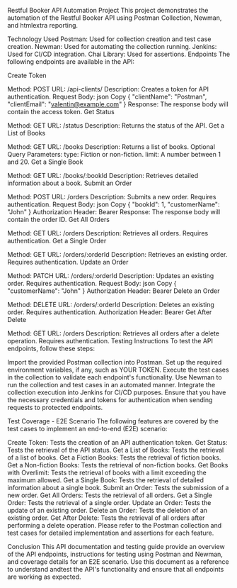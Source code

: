 Restful Booker API Automation Project
This project demonstrates the automation of the Restful Booker API using Postman Collection, Newman, and htmlextra reporting.

Technology Used
Postman: Used for collection creation and test case creation.
Newman: Used for automating the collection running.
Jenkins: Used for CI/CD integration.
Chai Library: Used for assertions.
Endpoints
The following endpoints are available in the API:

Create Token

Method: POST
URL: /api-clients/
Description: Creates a token for API authentication.
Request Body:
json
Copy
{
  "clientName": "Postman",
  "clientEmail": "valentin@example.com"
}
Response: The response body will contain the access token.
Get Status

Method: GET
URL: /status
Description: Returns the status of the API.
Get a List of Books

Method: GET
URL: /books
Description: Returns a list of books.
Optional Query Parameters:
type: Fiction or non-fiction.
limit: A number between 1 and 20.
Get a Single Book

Method: GET
URL: /books/:bookId
Description: Retrieves detailed information about a book.
Submit an Order

Method: POST
URL: /orders
Description: Submits a new order. Requires authentication.
Request Body:
json
Copy
{
  "bookId": 1,
  "customerName": "John"
}
Authorization Header: Bearer <YOUR TOKEN>
Response: The response body will contain the order ID.
Get All Orders

Method: GET
URL: /orders
Description: Retrieves all orders. Requires authentication.
Get a Single Order

Method: GET
URL: /orders/:orderId
Description: Retrieves an existing order. Requires authentication.
Update an Order

Method: PATCH
URL: /orders/:orderId
Description: Updates an existing order. Requires authentication.
Request Body:
json
Copy
{
  "customerName": "John"
}
Authorization Header: Bearer <YOUR TOKEN>
Delete an Order

Method: DELETE
URL: /orders/:orderId
Description: Deletes an existing order. Requires authentication.
Authorization Header: Bearer <YOUR TOKEN>
Get After Delete

Method: GET
URL: /orders
Description: Retrieves all orders after a delete operation. Requires authentication.
Testing Instructions
To test the API endpoints, follow these steps:

Import the provided Postman collection into Postman.
Set up the required environment variables, if any, such as YOUR TOKEN.
Execute the test cases in the collection to validate each endpoint's functionality.
Use Newman to run the collection and test cases in an automated manner.
Integrate the collection execution into Jenkins for CI/CD purposes.
Ensure that you have the necessary credentials and tokens for authentication when sending requests to protected endpoints.

Test Coverage - E2E Scenario
The following features are covered by the test cases to implement an end-to-end (E2E) scenario:

Create Token: Tests the creation of an API authentication token.
Get Status: Tests the retrieval of the API status.
Get a List of Books: Tests the retrieval of a list of books.
Get a Fiction Books: Tests the retrieval of fiction books.
Get a Non-fiction Books: Tests the retrieval of non-fiction books.
Get Books with Overlimit: Tests the retrieval of books with a limit exceeding the maximum allowed.
Get a Single Book: Tests the retrieval of detailed information about a single book.
Submit an Order: Tests the submission of a new order.
Get All Orders: Tests the retrieval of all orders.
Get a Single Order: Tests the retrieval of a single order.
Update an Order: Tests the update of an existing order.
Delete an Order: Tests the deletion of an existing order.
Get After Delete: Tests the retrieval of all orders after performing a delete operation.
Please refer to the Postman collection and test cases for detailed implementation and assertions for each feature.

Conclusion
This API documentation and testing guide provide an overview of the API endpoints, instructions for testing using Postman and Newman, and coverage details for an E2E scenario. Use this document as a reference to understand andtest the API's functionality and ensure that all endpoints are working as expected.
